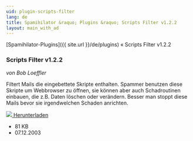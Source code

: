 ```yaml
---
uid: plugin-scripts-filter
lang: de
title: Spamihilator &raquo; Plugins &raquo; Scripts Filter v1.2.2
layout: main_with_ad
---
```


[Spamihilator-Plugins]({{ site.url }}/de/plugins) &laquo; Scripts Filter v1.2.2

### Scripts Filter v1.2.2

_von Bob Loeffler_

Filtert Mails die eingebettete Skripte enthalten. Spammer benutzen diese Skripte um Webbrowser zu öffnen, sie können aber auch Schadroutinen einbauen, die z.B. Daten löschen oder verändern. Besser man stoppt diese Mails bevor sie irgendwelchen Schaden anrichten.

<div class="downloadsection">
<a href="http://www.peaktopeak.com/spamihilator/scriptsfilter_1_2_2.exe" class="radius button left" id="download-button"><img src="{{site.url}}/images/download-arrow.png"> Herunterladen</a>
<ul id="download-notes">
<li>81 KB</li>
<li>07.12.2003</li>
</ul>
</div>

